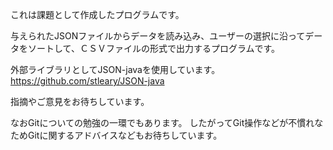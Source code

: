 これは課題として作成したプログラムです。

与えられたJSONファイルからデータを読み込み、ユーザーの選択に沿ってデータをソートして、ＣＳＶファイルの形式で出力するプログラムです。

外部ライブラリとしてJSON-javaを使用しています。
https://github.com/stleary/JSON-java

指摘やご意見をお待ちしています。

なおGitについての勉強の一環でもあります。 したがってGit操作などが不慣れなためGitに関するアドバイスなどもお待ちしています。

